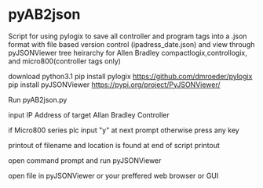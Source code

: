 # pyAB2json
Script for using pylogix to save all controller and program tags into a .json format with file based version control (ipadress_date.json) and view through pyJSONViewer tree heirarchy for Allen Bradley compactlogix,controllogix, and micro800(controller tags only)

download python3.1
pip install pylogix https://github.com/dmroeder/pylogix
pip install pyJSONViewer https://pypi.org/project/PyJSONViewer/

Run pyAB2json.py 

input IP Address of target Allan Bradley Controller

if Micro800 series plc input "y" at next prompt otherwise press any key

printout of filename and location is found at end of script printout

open command prompt and run pyJSONViewer

open file in pyJSONViewer or your preffered web browser or GUI

